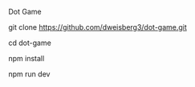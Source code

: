 Dot Game

git clone https://github.com/dweisberg3/dot-game.git

cd dot-game

npm install

npm run dev